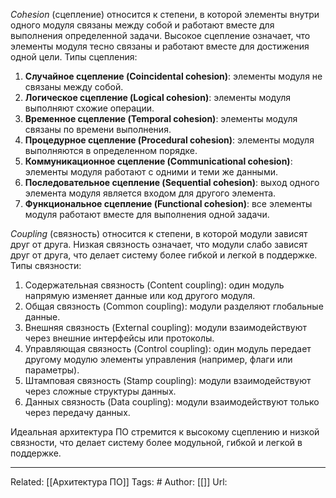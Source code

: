 *Cohesion* (сцепление) относится к степени, в которой элементы внутри одного модуля связаны между собой и работают вместе для выполнения определенной задачи. Высокое сцепление означает, что элементы модуля тесно связаны и работают вместе для достижения одной цели.
Типы сцепления:
1. **Случайное сцепление (Coincidental cohesion)**: элементы модуля не связаны между собой.
2. **Логическое сцепление (Logical cohesion)**: элементы модуля выполняют схожие операции.
3. **Временное сцепление (Temporal cohesion)**: элементы модуля связаны по времени выполнения.
4. **Процедурное сцепление (Procedural cohesion)**: элементы модуля выполняются в определенном порядке.
5. **Коммуникационное сцепление (Communicational cohesion)**: элементы модуля работают с одними и теми же данными.
6. **Последовательное сцепление (Sequential cohesion)**: выход одного элемента модуля является входом для другого элемента.
7. **Функциональное сцепление (Functional cohesion)**: все элементы модуля работают вместе для выполнения одной задачи.

*Coupling* (связность) относится к степени, в которой модули зависят друг от друга. Низкая связность означает, что модули слабо зависят друг от друга, что делает систему более гибкой и легкой в поддержке.
Типы связности:
1. Содержательная связность (Content coupling): один модуль напрямую изменяет данные или код другого модуля.
2. Общая связность (Common coupling): модули разделяют глобальные данные.
3. Внешняя связность (External coupling): модули взаимодействуют через внешние интерфейсы или протоколы.
4. Управляющая связность (Control coupling): один модуль передает другому модулю элементы управления (например, флаги или параметры).
5. Штамповая связность (Stamp coupling): модули взаимодействуют через сложные структуры данных.
6. Данных связность (Data coupling): модули взаимодействуют только через передачу данных.

Идеальная архитектура ПО стремится к высокому сцеплению и низкой связности, что делает систему более модульной, гибкой и легкой в поддержке.


---
Related: [[Архитектура ПО]]
Tags: #
Author: [[]]
Url: 